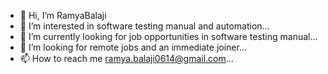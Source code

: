 - 👋 Hi, I’m RamyaBalaji
- 👀 I’m interested in software testing manual and automation...
- 🌱 I’m currently looking for job opportunities in software testing manual...
- 💞️ I’m looking for remote jobs and an immediate joiner...
- 📫 How to reach me ramya.balaji0614@gmail.com...

<!---
RamyaBalaji0614/RamyaBalaji0614 is a ✨ special ✨ repository because its `README.md` (this file) appears on your GitHub profile.
You can click the Preview link to take a look at your changes.
--->
